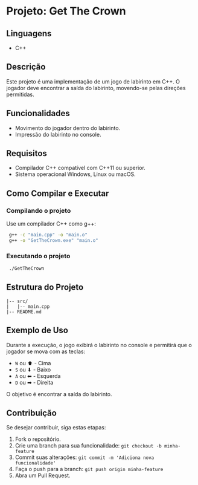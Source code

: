 # Projeto: Get The Crown

## Linguagens
- C++
  
## Descrição
Este projeto é uma implementação de um jogo de labirinto em C++. O jogador deve encontrar a saída do labirinto, movendo-se pelas direções permitidas.

## Funcionalidades
- Movimento do jogador dentro do labirinto.
- Impressão do labirinto no console.

## Requisitos
- Compilador C++ compatível com C++11 ou superior.
- Sistema operacional Windows, Linux ou macOS.

## Como Compilar e Executar

### Compilando o projeto
Use um compilador C++ como g++:
```bash
 g++ -c "main.cpp" -o "main.o"
 g++ -o "GetTheCrown.exe" "main.o"
```

### Executando o projeto
```bash
 ./GetTheCrown
```

## Estrutura do Projeto
```
|-- src/
|   |-- main.cpp
|-- README.md
```

## Exemplo de Uso
Durante a execução, o jogo exibirá o labirinto no console e permitirá que o jogador se mova com as teclas:
- `W` ou ⬆ - Cima
- `S` ou ⬇ - Baixo
- `A` ou ⬅ - Esquerda
- `D` ou ➡ - Direita

O objetivo é encontrar a saída do labirinto.

## Contribuição
Se desejar contribuir, siga estas etapas:
1. Fork o repositório.
2. Crie uma branch para sua funcionalidade: `git checkout -b minha-feature`
3. Commit suas alterações: `git commit -m 'Adiciona nova funcionalidade'`
4. Faça o push para a branch: `git push origin minha-feature`
5. Abra um Pull Request.


